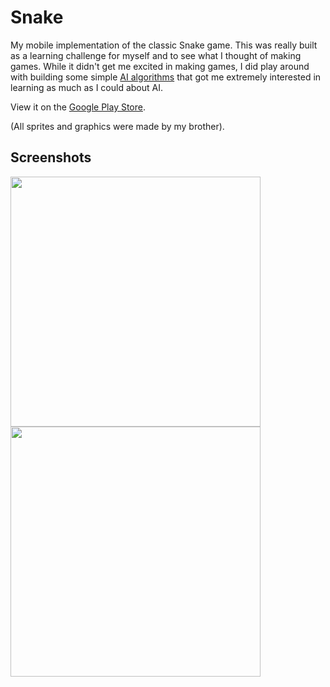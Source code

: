 # Snake

My mobile implementation of the classic Snake game. This was really built as a learning challenge for myself and to see what I thought of making games. While it didn't get me excited in making games, I did play around with building some simple [AI algorithms](lib/ai/better_ai.dart) that got me extremely interested in learning as much as I could about AI.

View it on the [Google Play Store](https://play.google.com/store/apps/details?id=com.palmatoro.snakeai).

(All sprites and graphics were made by my brother).

## Screenshots
<img src="https://github.com/abpalmarini/snake_ai/blob/master/screenshots/playing_short.png" width="400">  <img src="https://github.com/abpalmarini/snake_ai/blob/master/screenshots/playing_long.png" width="400"> 

